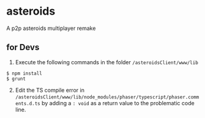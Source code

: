 # asteroids
A p2p asteroids multiplayer remake

## for Devs
1. Execute the following commands in the folder `/asteroidsClient/www/lib`

 ```
 $ npm install
 $ grunt
 ```
2. Edit the TS compile error in
`/asteroidsClient/www/lib/node_modules/phaser/typescript/phaser.comments.d.ts`
by adding a `: void` as a return value to the problematic code line.
